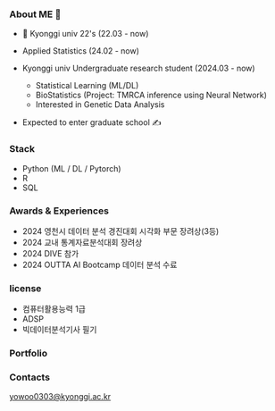 ### About ME 🌟

- 🏫 Kyonggi univ 22's (22.03 - now)
- Applied Statistics (24.02 - now)

- Kyonggi univ Undergraduate research student (2024.03 - now)
 	- Statistical Learning (ML/DL)
	- BioStatistics (Project: TMRCA inference using Neural Network)
 	- Interested in Genetic Data Analysis

- Expected to enter graduate school ✍️

### Stack
- Python (ML / DL / Pytorch)
- R 
- SQL

### Awards & Experiences

- 2024 영천시 데이터 분석 경진대회 시각화 부문 장려상(3등)
- 2024 교내 통계자료분석대회 장려상
- 2024 DIVE 참가
- 2024 OUTTA AI Bootcamp 데이터 분석 수료
  
### license

- 컴퓨터활용능력 1급
- ADSP
- 빅데이터분석기사 필기

### Portfolio


### Contacts
yowoo0303@kyonggi.ac.kr
